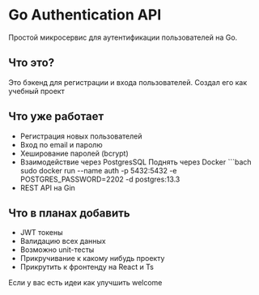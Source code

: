 # Go Authentication API

Простой микросервис для аутентификации пользователей на Go.

## Что это?

Это бэкенд для регистрации и входа пользователей. Создал его как учебный проект

## Что уже работает

- Регистрация новых пользователей
- Вход по email и паролю
- Хеширование паролей (bcrypt)
- Взаимодействие через PostgresSQL
      Поднять через Docker ```bach sudo docker run --name auth -p 5432:5432 -e POSTGRES_PASSWORD=2202 -d postgres:13.3
- REST API на Gin

## Что в планах добавить

- JWT токены
- Валидацию всех данных
- Возможно unit-тесты
- Прикручивание к какому нибудь проекту
- Прикрутить к фронтенду на React и Ts

Если у вас есть идеи как улучшить welcome